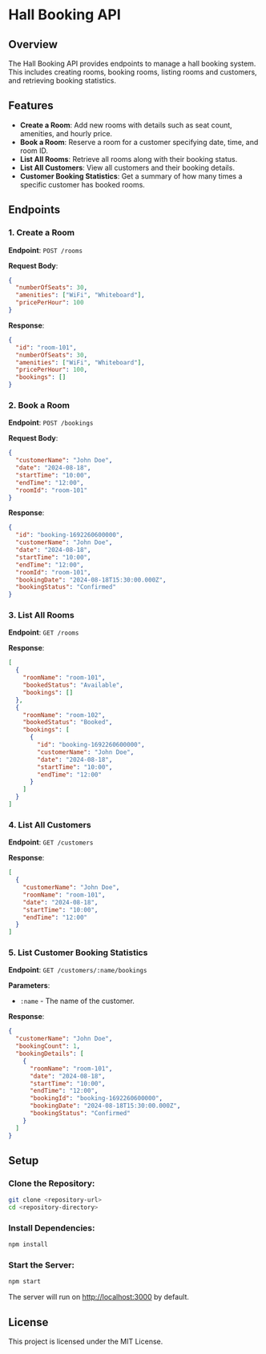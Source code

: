 # Hall Booking API

## Overview

The Hall Booking API provides endpoints to manage a hall booking system. This includes creating rooms, booking rooms, listing rooms and customers, and retrieving booking statistics.

## Features

- **Create a Room**: Add new rooms with details such as seat count, amenities, and hourly price.
- **Book a Room**: Reserve a room for a customer specifying date, time, and room ID.
- **List All Rooms**: Retrieve all rooms along with their booking status.
- **List All Customers**: View all customers and their booking details.
- **Customer Booking Statistics**: Get a summary of how many times a specific customer has booked rooms.

## Endpoints

### 1. Create a Room

**Endpoint**: `POST /rooms`

**Request Body**:

```json
{
  "numberOfSeats": 30,
  "amenities": ["WiFi", "Whiteboard"],
  "pricePerHour": 100
}
```

**Response**:

```json
{
  "id": "room-101",
  "numberOfSeats": 30,
  "amenities": ["WiFi", "Whiteboard"],
  "pricePerHour": 100,
  "bookings": []
}
```

### 2. Book a Room

**Endpoint**: `POST /bookings`

**Request Body**:

```json
{
  "customerName": "John Doe",
  "date": "2024-08-18",
  "startTime": "10:00",
  "endTime": "12:00",
  "roomId": "room-101"
}
```

**Response**:

```json
{
  "id": "booking-1692260600000",
  "customerName": "John Doe",
  "date": "2024-08-18",
  "startTime": "10:00",
  "endTime": "12:00",
  "roomId": "room-101",
  "bookingDate": "2024-08-18T15:30:00.000Z",
  "bookingStatus": "Confirmed"
}
```

### 3. List All Rooms

**Endpoint**: `GET /rooms`

**Response**:

```json
[
  {
    "roomName": "room-101",
    "bookedStatus": "Available",
    "bookings": []
  },
  {
    "roomName": "room-102",
    "bookedStatus": "Booked",
    "bookings": [
      {
        "id": "booking-1692260600000",
        "customerName": "John Doe",
        "date": "2024-08-18",
        "startTime": "10:00",
        "endTime": "12:00"
      }
    ]
  }
]
```

### 4. List All Customers

**Endpoint**: `GET /customers`

**Response**:

```json
[
  {
    "customerName": "John Doe",
    "roomName": "room-101",
    "date": "2024-08-18",
    "startTime": "10:00",
    "endTime": "12:00"
  }
]
```

### 5. List Customer Booking Statistics

**Endpoint**: `GET /customers/:name/bookings`

**Parameters**:

- `:name` - The name of the customer.

**Response**:

```json
{
  "customerName": "John Doe",
  "bookingCount": 1,
  "bookingDetails": [
    {
      "roomName": "room-101",
      "date": "2024-08-18",
      "startTime": "10:00",
      "endTime": "12:00",
      "bookingId": "booking-1692260600000",
      "bookingDate": "2024-08-18T15:30:00.000Z",
      "bookingStatus": "Confirmed"
    }
  ]
}
```

## Setup

### Clone the Repository:

```bash
git clone <repository-url>
cd <repository-directory>
```

### Install Dependencies:

```bash
npm install
```

### Start the Server:

```bash
npm start
```

The server will run on [http://localhost:3000](http://localhost:3000) by default.

## License

This project is licensed under the MIT License.
